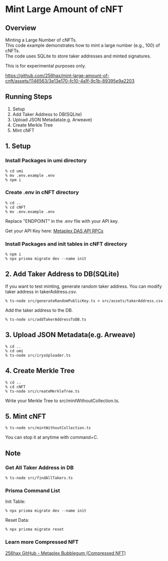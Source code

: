 # Mint Large Amount of cNFT

## Overview
Minting a Large Number of cNFTs.  
This code example demonstrates how to mint a large number (e.g., 100) of cNFTs.  
The code uses SQLite to store taker addresses and minted signatures.  

This is for experimental purposes only.  

https://github.com/256hax/mint-large-amount-of-cnft/assets/1146563/3e13e170-fc10-4a1f-9c1b-89395e9a2203

## Running Steps
1. Setup
2. Add Taker Address to DB(SQLite)
3. Upload JSON Metadata(e.g. Arweave)
4. Create Merkle Tree
5. Mint cNFT

## 1. Setup
### Install Packages in umi directory
```
% cd umi
% mv .env.example .env
% npm i
```

### Create .env in cNFT directory
```
% cd ..
% cd cNFT
% mv .env.example .env
```

Replace "ENDPOINT" in the .env file with your API key.  

Get your API Key here: [Metaplex DAS API RPCs](https://developers.metaplex.com/bubblegum/rpcs)

### Install Packages and init tables in cNFT directory
```
% npm i
% npx prisma migrate dev --name init
```

## 2. Add Taker Address to DB(SQLite)
If you want to test minting, generate random taker address.
You can modify taker address in takerAddress.csv.
```
% ts-node src/generateRandomPublicKey.ts > src/assets/takerAddress.csv
```

Add the taker address to the DB.
```
% ts-node src/addTakerAddressToDB.ts
```

## 3. Upload JSON Metadata(e.g. Arweave)
```
% cd ..
% cd umi
% ts-node src/irysUploader.ts
```

## 4. Create Merkle Tree
```
% cd ..
% cd cNFT
% ts-node src/createMerkleTree.ts
```

Write your Merkle Tree to src/mintWithoutCollection.ts.

## 5. Mint cNFT
```
% ts-node src/mintWithoutCollection.ts
```

You can stop it at anytime with command+C.

## Note
### Get All Taker Address in DB
```
% ts-node src/findAllTakers.ts
```

### Prisma Command List
Init Table:
```
% npx prisma migrate dev --name init
```

Reset Data:
```
% npx prisma migrate reset
```

### Learn more Compressed NFT
[256hax GitHub - Metaplex Bubblegum (Compressed NFT)](https://github.com/256hax/solana-anchor-react-minimal-example/tree/main/scripts/metaplex/bubblegum_CompressedNFT)